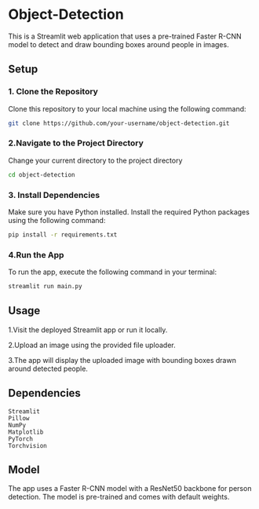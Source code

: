 
# Object-Detection


This is a Streamlit web application that uses a pre-trained Faster R-CNN model to detect and draw bounding boxes around people in images.



## Setup
### 1. Clone the Repository

Clone this repository to your local machine using the following command:

```bash
git clone https://github.com/your-username/object-detection.git
```
### 2.Navigate to the Project Directory
Change your current directory to the project directory
```bash
cd object-detection
```
### 3. Install Dependencies
Make sure you have Python installed. Install the required Python packages using the following command:
```bash
pip install -r requirements.txt
```
### 4.Run the App
To run the app, execute the following command in your terminal:
``` bash
streamlit run main.py
```
## Usage
   1.Visit the deployed Streamlit app or run it locally.

   2.Upload an image using the provided file uploader.

   3.The app will display the uploaded image with bounding boxes
     drawn around detected people.
## Dependencies
    Streamlit
    Pillow
    NumPy
    Matplotlib
    PyTorch
    Torchvision
## Model

The app uses a Faster R-CNN model with a ResNet50 backbone for person detection. The model is pre-trained and comes with default weights.
